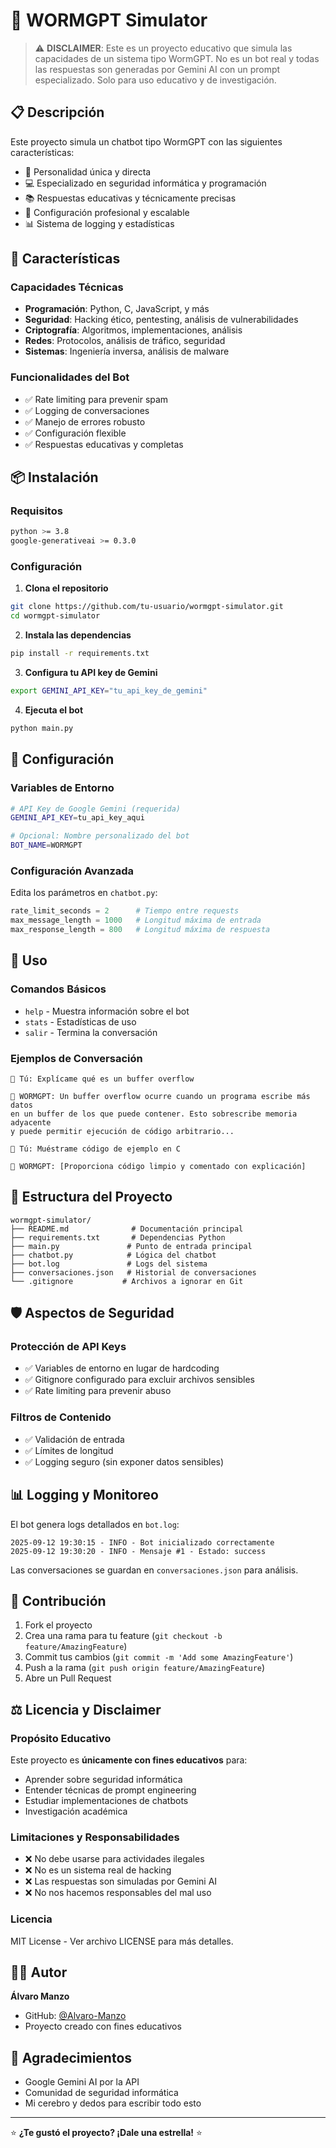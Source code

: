 # 🤖 WORMGPT Simulator

> ⚠️ **DISCLAIMER**: Este es un proyecto educativo que simula las capacidades de un sistema tipo WormGPT. No es un bot real y todas las respuestas son generadas por Gemini AI con un prompt especializado. Solo para uso educativo y de investigación.

## 📋 Descripción

Este proyecto simula un chatbot tipo WormGPT con las siguientes características:

- 🎯 Personalidad única y directa
- 💻 Especializado en seguridad informática y programación
- 📚 Respuestas educativas y técnicamente precisas
- 🔧 Configuración profesional y escalable
- 📊 Sistema de logging y estadísticas

## 🚀 Características

### Capacidades Técnicas
- **Programación**: Python, C, JavaScript, y más
- **Seguridad**: Hacking ético, pentesting, análisis de vulnerabilidades
- **Criptografía**: Algoritmos, implementaciones, análisis
- **Redes**: Protocolos, análisis de tráfico, seguridad
- **Sistemas**: Ingeniería inversa, análisis de malware

### Funcionalidades del Bot
- ✅ Rate limiting para prevenir spam
- ✅ Logging de conversaciones
- ✅ Manejo de errores robusto
- ✅ Configuración flexible
- ✅ Respuestas educativas y completas

## 📦 Instalación

### Requisitos
```bash
python >= 3.8
google-generativeai >= 0.3.0
```

### Configuración
1. **Clona el repositorio**
```bash
git clone https://github.com/tu-usuario/wormgpt-simulator.git
cd wormgpt-simulator
```

2. **Instala las dependencias**
```bash
pip install -r requirements.txt
```

3. **Configura tu API key de Gemini**
```bash
export GEMINI_API_KEY="tu_api_key_de_gemini"
```

4. **Ejecuta el bot**
```bash
python main.py
```

## 🔧 Configuración

### Variables de Entorno
```bash
# API Key de Google Gemini (requerida)
GEMINI_API_KEY=tu_api_key_aqui

# Opcional: Nombre personalizado del bot
BOT_NAME=WORMGPT
```

### Configuración Avanzada
Edita los parámetros en `chatbot.py`:
```python
rate_limit_seconds = 2      # Tiempo entre requests
max_message_length = 1000   # Longitud máxima de entrada
max_response_length = 800   # Longitud máxima de respuesta
```

## 💬 Uso

### Comandos Básicos
- `help` - Muestra información sobre el bot
- `stats` - Estadísticas de uso
- `salir` - Termina la conversación

### Ejemplos de Conversación
```
🧑 Tú: Explícame qué es un buffer overflow

🤖 WORMGPT: Un buffer overflow ocurre cuando un programa escribe más datos 
en un buffer de los que puede contener. Esto sobrescribe memoria adyacente 
y puede permitir ejecución de código arbitrario...

🧑 Tú: Muéstrame código de ejemplo en C

🤖 WORMGPT: [Proporciona código limpio y comentado con explicación]
```

## 📁 Estructura del Proyecto

```
wormgpt-simulator/
├── README.md              # Documentación principal
├── requirements.txt       # Dependencias Python
├── main.py               # Punto de entrada principal
├── chatbot.py            # Lógica del chatbot
├── bot.log               # Logs del sistema
├── conversaciones.json   # Historial de conversaciones
└── .gitignore           # Archivos a ignorar en Git
```

## 🛡️ Aspectos de Seguridad

### Protección de API Keys
- ✅ Variables de entorno en lugar de hardcoding
- ✅ Gitignore configurado para excluir archivos sensibles
- ✅ Rate limiting para prevenir abuso

### Filtros de Contenido
- ✅ Validación de entrada
- ✅ Límites de longitud
- ✅ Logging seguro (sin exponer datos sensibles)

## 📊 Logging y Monitoreo

El bot genera logs detallados en `bot.log`:
```
2025-09-12 19:30:15 - INFO - Bot inicializado correctamente
2025-09-12 19:30:20 - INFO - Mensaje #1 - Estado: success
```

Las conversaciones se guardan en `conversaciones.json` para análisis.

## 🤝 Contribución

1. Fork el proyecto
2. Crea una rama para tu feature (`git checkout -b feature/AmazingFeature`)
3. Commit tus cambios (`git commit -m 'Add some AmazingFeature'`)
4. Push a la rama (`git push origin feature/AmazingFeature`)
5. Abre un Pull Request

## ⚖️ Licencia y Disclaimer

### Propósito Educativo
Este proyecto es **únicamente con fines educativos** para:
- Aprender sobre seguridad informática
- Entender técnicas de prompt engineering
- Estudiar implementaciones de chatbots
- Investigación académica

### Limitaciones y Responsabilidades
- ❌ No debe usarse para actividades ilegales
- ❌ No es un sistema real de hacking
- ❌ Las respuestas son simuladas por Gemini AI
- ❌ No nos hacemos responsables del mal uso

### Licencia
MIT License - Ver archivo LICENSE para más detalles.

## 👨‍💻 Autor

**Álvaro Manzo**
- GitHub: [@Alvaro-Manzo](https://github.com/Alvaro-Manzo)
- Proyecto creado con fines educativos

## 🙏 Agradecimientos

- Google Gemini AI por la API
- Comunidad de seguridad informática
- Mi cerebro y dedos para escribir todo esto 

---

⭐ **¿Te gustó el proyecto? ¡Dale una estrella!** ⭐
